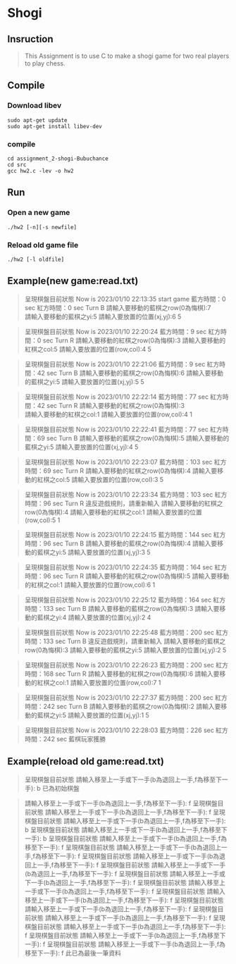 # Shogi
## Insruction
>This Assignment is to use C to make a shogi game for two real players to play chess. 


## Compile
### Download libev
    sudo apt-get update
    sudo apt-get install libev-dev
### compile
    cd assignment_2-shogi-Bubuchance
    cd src
    gcc hw2.c -lev -o hw2
## Run
### Open a new game
    ./hw2 [-n][-s newfile]
### Reload old game file
    ./hw2 [-l oldfile]
## Example(new game:read.txt)
>呈現棋盤目前狀態
>Now is 2023/01/10 22:13:35
>start game
>藍方時間：0 sec
>紅方時間：0 sec
>Turn B
>請輸入要移動的藍棋之row(0為悔棋):7  
>請輸入要移動的藍棋之yi:5
>請輸入要放置的位置(xj,yj):6 5

>呈現棋盤目前狀態
>Now is 2023/01/10 22:20:24
>藍方時間：9 sec
>紅方時間：0 sec
>Turn R
>請輸入要移動的紅棋之row(0為悔棋):3
>請輸入要移動的紅棋之col:5
>請輸入要放置的位置(row,col):4 5

>呈現棋盤目前狀態
>Now is 2023/01/10 22:21:06
>藍方時間：9 sec
>紅方時間：42 sec
>Turn B
>請輸入要移動的藍棋之row(0為悔棋):6
>請輸入要移動的藍棋之yi:5
>請輸入要放置的位置(xj,yj):5 5

>呈現棋盤目前狀態
>Now is 2023/01/10 22:22:14
>藍方時間：77 sec
>紅方時間：42 sec
>Turn R
>請輸入要移動的紅棋之row(0為悔棋):3  
>請輸入要移動的紅棋之col:1
>請輸入要放置的位置(row,col):4 1

>呈現棋盤目前狀態
>Now is 2023/01/10 22:22:41
>藍方時間：77 sec
>紅方時間：69 sec
>Turn B
>請輸入要移動的藍棋之row(0為悔棋):5
>請輸入要移動的藍棋之yi:5
>請輸入要放置的位置(xj,yj):4 5

>呈現棋盤目前狀態
>Now is 2023/01/10 22:23:07
>藍方時間：103 sec
>紅方時間：69 sec
>Turn R
>請輸入要移動的紅棋之row(0為悔棋):4
>請輸入要移動的紅棋之col:5
>請輸入要放置的位置(row,col):3 5

>呈現棋盤目前狀態
>Now is 2023/01/10 22:23:34
>藍方時間：103 sec
>紅方時間：96 sec
>Turn R
>違反遊戲規則，請重新輸入
>請輸入要移動的紅棋之row(0為悔棋):4 
>請輸入要移動的紅棋之col:1
>請輸入要放置的位置(row,col):5 1

>呈現棋盤目前狀態
>Now is 2023/01/10 22:24:15
>藍方時間：144 sec
>紅方時間：96 sec
>Turn B
>請輸入要移動的藍棋之row(0為悔棋):4 
>請輸入要移動的藍棋之yi:5
>請輸入要放置的位置(xj,yj):3 5

>呈現棋盤目前狀態
>Now is 2023/01/10 22:24:35
>藍方時間：164 sec
>紅方時間：96 sec
>Turn R
>請輸入要移動的紅棋之row(0為悔棋):5 
>請輸入要移動的紅棋之col:1
>請輸入要放置的位置(row,col):6 1

>呈現棋盤目前狀態
>Now is 2023/01/10 22:25:12
>藍方時間：164 sec
>紅方時間：133 sec
>Turn B
>請輸入要移動的藍棋之row(0為悔棋):3
>請輸入要移動的藍棋之yi:4
>請輸入要放置的位置(xj,yj):2 4

>呈現棋盤目前狀態
>Now is 2023/01/10 22:25:48
>藍方時間：200 sec
>紅方時間：133 sec
>Turn B
>違反遊戲規則，請重新輸入
>請輸入要移動的藍棋之row(0為悔棋):3
>請輸入要移動的藍棋之yi:5
>請輸入要放置的位置(xj,yj):2 5

>呈現棋盤目前狀態
>Now is 2023/01/10 22:26:23
>藍方時間：200 sec
>紅方時間：168 sec
>Turn R
>請輸入要移動的紅棋之row(0為悔棋):6
>請輸入要移動的紅棋之col:1
>請輸入要放置的位置(row,col):7 1

>呈現棋盤目前狀態
>Now is 2023/01/10 22:27:37
>藍方時間：200 sec
>紅方時間：242 sec
>Turn B
>請輸入要移動的藍棋之row(0為悔棋):2
>請輸入要移動的藍棋之yi:5
>請輸入要放置的位置(xj,yj):1 5

>呈現棋盤目前狀態
>Now is 2023/01/10 22:28:03
>藍方時間：226 sec
>紅方時間：242 sec
>藍棋玩家獲勝

## Example(reload old game:read.txt)

>呈現棋盤目前狀態
>請輸入移至上一手或下一手(b為退回上一手,f為移至下一手):
>b
>已為初始棋盤

>請輸入移至上一手或下一手(b為退回上一手,f為移至下一手):
>f
>呈現棋盤目前狀態
>請輸入移至上一手或下一手(b為退回上一手,f為移至下一手):
>f
>呈現棋盤目前狀態
>請輸入移至上一手或下一手(b為退回上一手,f為移至下一手):
>b
>呈現棋盤目前狀態
>請輸入移至上一手或下一手(b為退回上一手,f為移至下一手):
>b
>呈現棋盤目前狀態
>請輸入移至上一手或下一手(b為退回上一手,f為移至下一手):
>f
>呈現棋盤目前狀態
>請輸入移至上一手或下一手(b為退回上一手,f為移至下一手):
>f
>呈現棋盤目前狀態
>請輸入移至上一手或下一手(b為退回上一手,f為移至下一手):
>f
>呈現棋盤目前狀態
>請輸入移至上一手或下一手(b為退回上一手,f為移至下一手):
>f
>呈現棋盤目前狀態
>請輸入移至上一手或下一手(b為退回上一手,f為移至下一手):
>f
>呈現棋盤目前狀態
>請輸入移至上一手或下一手(b為退回上一手,f為移至下一手):
>f
>呈現棋盤目前狀態
>請輸入移至上一手或下一手(b為退回上一手,f為移至下一手):
>f
>呈現棋盤目前狀態
>請輸入移至上一手或下一手(b為退回上一手,f為移至下一手):
>f
>呈現棋盤目前狀態
>請輸入移至上一手或下一手(b為退回上一手,f為移至下一手):
>f
>呈現棋盤目前狀態
>請輸入移至上一手或下一手(b為退回上一手,f為移至下一手):
>f
>呈現棋盤目前狀態
>請輸入移至上一手或下一手(b為退回上一手,f為移至下一手):
>f
>呈現棋盤目前狀態
>請輸入移至上一手或下一手(b為退回上一手,f為移至下一手):
>f
>此已為最後一筆資料